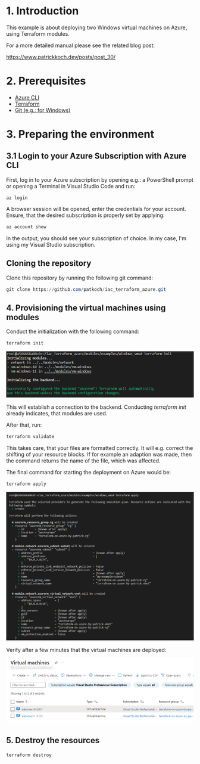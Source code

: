 # 1. Introduction

This example is about deploying two Windows virtual machines on Azure, using Terraform modules.

For a more detailed manual please see the related blog post:

https://www.patrickkoch.dev/posts/post_30/

# 2. Prerequisites
 - [Azure CLI](https://learn.microsoft.com/en-us/cli/azure/install-azure-cli)
 - [Terraform](https://developer.hashicorp.com/terraform/downloads)
 - [Git (e.g.: for Windows)](https://gitforwindows.org/)


# 3. Preparing the environment

## 3.1 Login to your Azure Subscription with Azure CLI

First, log in to your Azure subscription by opening e.g.: a PowerShell prompt or opening a Terminal in Visual Studio Code and run:

```
az login
```
A browser session will be opened, enter the credentials for your account.
Ensure, that the desired subscription is properly set by applying:

``` powershell
az account show
```
In the output, you should see your subscription of choice. In my case, I'm using my Visual Studio subscription.

## Cloning the repository

Clone this repository by running the following git command:

``` powershell
git clone https://github.com/patkoch/iac_terraform_azure.git
```

## 4. Provisioning the virtual machines using modules

Conduct the initialization with the following command:

``` powershell
terraform init
```
![alt text](pictures/terraform_init.PNG)

This will establish a connection to the backend.
Conducting *terraform init* already indicates, that modules are used.

After that, run:

``` powershell
terraform validate
```

This takes care, that your files are formatted correctly. It will e.g. correct the shifting of your resource blocks.
If for example an adaption was made, then the command returns the name of the file, which was affected.

The final command for starting the deployment on Azure would be:

``` powershell
terraform apply
```
![alt text](pictures/terraform_apply.PNG)

Verify after a few minutes that the virtual machines are deployed:

![alt text](pictures/azure_portal_module_vms.png)

## 5. Destroy the resources

``` powershell
terraform destroy
```
